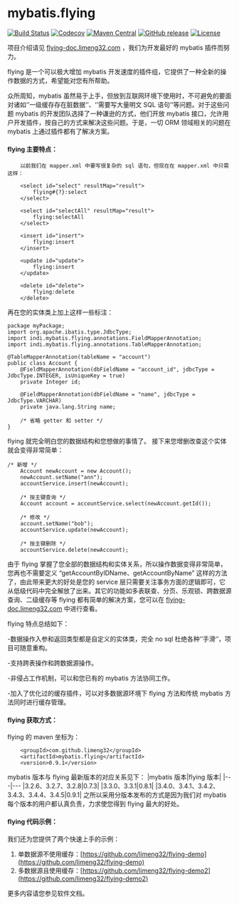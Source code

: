 # mybatis.flying

[![Build Status](https://travis-ci.org/limeng32/mybatis.flying.svg?branch=master)](https://travis-ci.org/limeng32/mybatis.flying)
[![Codecov](https://codecov.io/gh/limeng32/mybatis.flying/branch/master/graph/badge.svg)](https://codecov.io/gh/limeng32/mybatis.flying/branch/master)
[![Maven Central](https://maven-badges.herokuapp.com/maven-central/com.github.limeng32/mybatis.flying/badge.svg)](https://maven-badges.herokuapp.com/maven-central/com.github.limeng32/mybatis.flying)
[![GitHub release](https://img.shields.io/github/release/limeng32/mybatis.flying.svg)](https://github.com/limeng32/mybatis.flying/releases)
[![License](https://img.shields.io/badge/license-Apache%202-4EB1BA.svg)](https://www.apache.org/licenses/LICENSE-2.0.html)

项目介绍请见 [flying-doc.limeng32.com](http://flying-doc.limeng32.com) ，我们为开发最好的 mybatis 插件而努力。

flying 是一个可以极大增加 mybatis 开发速度的插件组，它提供了一种全新的操作数据的方式，希望能对您有所帮助。

众所周知，mybatis 虽然易于上手，但放到互联网环境下使用时，不可避免的要面对诸如‘’一级缓存存在脏数据‘’、‘’需要写大量明文 SQL 语句‘’等问题。对于这些问题 mybatis 的开发团队选择了一种谦逊的方式，他们开放 mybatis 接口，允许用户开发插件，按自己的方式来解决这些问题。于是，一切 ORM 领域相关的问题在 mybatis 上通过插件都有了解决方案。

#### flying 主要特点：

        以前我们在 mapper.xml 中要写很复杂的 sql 语句，但现在在 mapper.xml 中只需这样：
```
    <select id="select" resultMap="result">
        flying#{?}:select
    </select>

    <select id="selectAll" resultMap="result">
        flying:selectAll
    </select>

    <insert id="insert">
        flying:insert
    </insert>

    <update id="update">
        flying:insert
    </update>

    <delete id="delete">
        flying:delete
    </delete>
```
再在您的实体类上加上这样一些标注：
```
package myPackage;
import org.apache.ibatis.type.JdbcType;
import indi.mybatis.flying.annotations.FieldMapperAnnotation;
import indi.mybatis.flying.annotations.TableMapperAnnotation;
    
@TableMapperAnnotation(tableName = "account")
public class Account {
    @FieldMapperAnnotation(dbFieldName = "account_id", jdbcType = JdbcType.INTEGER, isUniqueKey = true)
    private Integer id;
	    
    @FieldMapperAnnotation(dbFieldName = "name", jdbcType = JdbcType.VARCHAR)
    private java.lang.String name;
	    
    /* 省略 getter 和 setter */
}
```
 flying 就完全明白您的数据结构和您想做的事情了。 接下来您增删改查这个实体就会变得非常简单：
```
/* 新增 */
    Account newAccount = new Account();
    newAccount.setName("ann");
    accountService.insert(newAccount);

    /* 按主键查询 */
    Account account = accountService.select(newAccount.getId());
    
    /* 修改 */
    account.setName("bob");
    accountService.update(newAccount);
    
    /* 按主键删除 */
    accountService.delete(newAccount);
```
由于 flying 掌握了您全部的数据结构和实体关系，所以操作数据变得非常简单，您再也不需要定义 “getAccountByIDName、getAccountByName” 这样的方法了，由此带来更大的好处是您的 service 层只需要关注事务方面的逻辑即可，它从低级代码中完全解放了出来。其它的功能如多表联查、分页、乐观锁、跨数据源查询、二级缓存等 flying 都有简单的解决方案，您可以在 [flying-doc.limeng32.com](http://flying-doc.limeng32.com) 中进行查看。

flying 特点总结如下：

-数据操作入参和返回类型都是自定义的实体类，完全 no sql 杜绝各种‘’手滑‘’，项目可随意重构。

-支持跨表操作和跨数据源操作。

-非侵占工作机制，可以和您已有的 mybatis 方法协同工作。

-加入了优化过的缓存插件，可以对多数据源环境下 flying 方法和传统 mybatis 方法同时进行缓存管理。

#### flying 获取方式：

  flying 的 maven 坐标为：

```
    <groupId>com.github.limeng32</groupId>
    <artifactId>mybatis.flying</artifactId>
    <version>0.9.1</version>
```
mybatis 版本与 flying 最新版本的对应关系见下：
|mybatis 版本|flying 版本|
|---|---
|3.2.6、3.2.7、3.2.8|0.7.3|
|3.3.0、3.3.1|0.8.1|
|3.4.0、3.4.1、3.4.2、3.4.3、3.4.4、3.4.5|0.9.1|
之所以采用分版本发布的方式是因为我们对 mybatis 每个版本的用户都认真负责，力求使您得到 flying 最大的好处。

#### flying 代码示例：
我们还为您提供了两个快速上手的示例：

1. 单数据源不使用缓存：[https://github.com/limeng32/flying-demo](https://github.com/limeng32/flying-demo)
2. 多数据源且使用缓存：[https://github.com/limeng32/flying-demo2](https://github.com/limeng32/flying-demo2)

更多内容请您参见软件文档。
